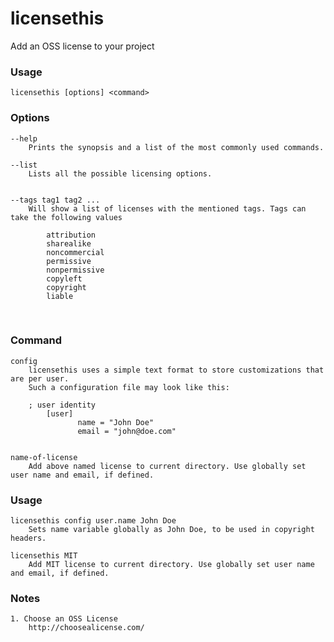 # licensethis
Add an OSS license to your project


### Usage
	
	licensethis [options] <command>

### Options

	--help
		Prints the synopsis and a list of the most commonly used commands.
	
	--list
		Lists all the possible licensing options.
		
	
	--tags tag1 tag2 ...
		Will show a list of licenses with the mentioned tags. Tags can take the following values 
		
			attribution
			sharealike
			noncommercial
			permissive
			nonpermissive
			copyleft
			copyright
			liable
 					
### Command

	
	config
		licensethis uses a simple text format to store customizations that are per user. 
		Such a configuration file may look like this:
		
		; user identity
           	[user]
                   name = "John Doe"
                   email = "john@doe.com"
                   

	name-of-license
		Add above named license to current directory. Use globally set user name and email, if defined.
                   
                   
### Usage

	licensethis config user.name John Doe
		Sets name variable globally as John Doe, to be used in copyright headers.
		
	licensethis MIT
		Add MIT license to current directory. Use globally set user name and email, if defined.
	
### Notes

	1. Choose an OSS License  
		http://choosealicense.com/
